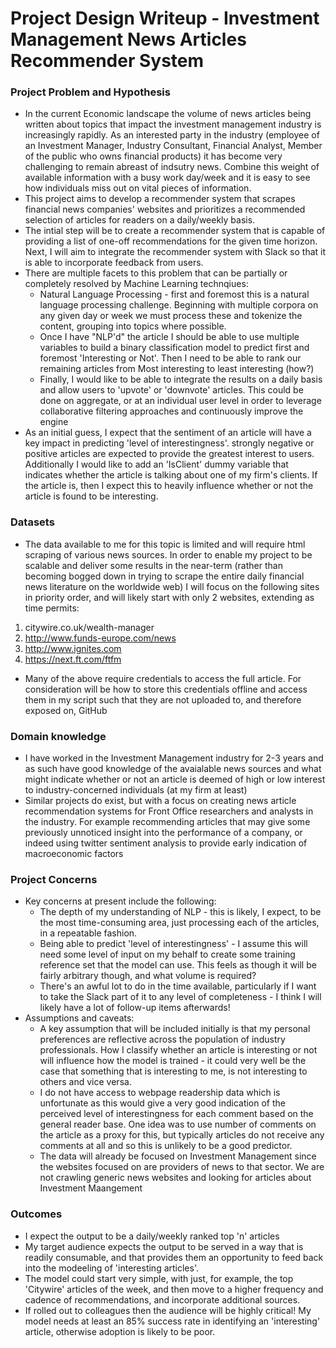 # Project Design Writeup - Investment Management News Articles Recommender System

### Project Problem and Hypothesis

* In the current Economic landscape the volume of news articles being written about topics that impact the investment management industry is increasingly rapidly. As an interested party in the industry (employee of an Investment Manager, Industry Consultant, Financial Analyst, Member of the public who owns financial products) it has become very challenging to remain abreast of indsutry news. Combine this weight of available information with a busy work day/week and it is easy to see how individuals miss out on vital pieces of information. 
* This project aims to develop a recommender system that scrapes financial news companies' websites and prioritizes a recommended selection of articles for readers on a daily/weekly basis.
* The intial step will be to create a recommender system that is capable of providing a list of one-off recommendations for the given time horizon. Next, I will aim to integrate the recommender system with Slack so that it is able to incorporate feedback from users.
* There are multiple facets to this problem that can be partially or completely resolved by Machine Learning technqiues:
   * Natural Language Processing - first and foremost this is a natural language processing challenge. Beginning with multiple corpora on any given day or week we must process these and tokenize the content, grouping into topics where possible.
   * Once I have "NLP'd" the article I should be able to use multiple variables to build a binary classification model to predict first and foremost 'Interesting or Not'. Then I need to be able to rank our remaining articles from Most interesting to least interesting (how?)
   * Finally, I would like to be able to integrate the results on a daily basis and allow users to 'upvote' or 'downvote' articles. This could be done on aggregate, or at an individual user level in order to leverage collaborative filtering approaches and continuously improve the engine
* As an initial guess, I expect that the sentiment of an article will have a key impact in predicting 'level of interestingness'. strongly negative or positive articles are expected to provide the greatest interest to users. Additionally I would like to add an 'IsClient' dummy variable that indicates whether the article is talking about one of my firm's clients. If the article is, then I expect this to heavily influence whether or not the article is found to be interesting.

### Datasets
* The data available to me for this topic is limited and will require html scraping of various news sources. In order to enable my project to be scalable and deliver some results in the near-term (rather than becoming bogged down in trying to scrape the entire daily financial news literature on the worldwide web) I will focus on the following sites in priority order, and will likely start with only 2 websites, extending as time permits:
1. citywire.co.uk/wealth-manager
2. http://www.funds-europe.com/news
3. http://www.ignites.com
4. https://next.ft.com/ftfm
* Many of the above require credentials to access the full article. For consideration will be how to store this credentials offline and access them in my script such that they are not uploaded to, and therefore exposed on, GitHub

### Domain knowledge
* I have worked in the Investment Management industry for 2-3 years and as such have good knowledge of the avaialable news sources and what might indicate whether or not an article is deemed of high or low interest to industry-concerned individuals (at my firm at least)
* Similar projects do exist, but with a focus on creating news article recommendation systems for Front Office researchers and analysts in the industry. For example recommending articles that may give some previously unnoticed insight into the performance of a company, or indeed using twitter sentiment analysis to provide early indication of macroeconomic factors

### Project Concerns
* Key concerns at present include the following:
  * The depth of my understanding of NLP - this is likely, I expect, to be the most time-consuming area, just processing each of the articles, in a repeatable fashion.
  * Being able to predict 'level of interestingness' - I assume this will need some level of input on my behalf to create some training reference set that the model can use. This feels as though it will be fairly arbitrary though, and what volume is required?
  * There's an awful lot to do in the time available, particularly if I want to take the Slack part of it to any level of completeness - I think I will likely have a lot of follow-up items afterwards!
* Assumptions and caveats:
    * A key assumption that will be included initially is that my personal preferences are reflective across the population of industry professionals. How I classify whether an article is interesting or not will influence how the model is trained - it could very well be the case that something that is interesting to me, is not interesting to others and vice versa.
    * I do not have access to webpage readership data which is unfortunate as this would give a very good indication of the perceived level of interestingness for each comment based on the general reader base. One idea was to use number of comments on the article as a proxy for this, but typically articles do not receive any comments at all and so this is unlikely to be a good predictor. 
    * The data will already be focused on Investment Management since the websites focused on are providers of news to that sector. We are not crawling generic news websites and looking for articles about Investment Maangement

### Outcomes
* I expect the output to be a daily/weekly ranked top 'n' articles
* My target audience expects the output to be served in a way that is readily consumable, and that provides them an opportunity to feed back into the modeeling of 'interesting articles'.
* The model could start very simple, with just, for example, the top 'Citywire' articles of the week, and then move to a higher frequency and cadence of recommendations, and incorporate additional sources.
* If rolled out to colleagues then the audience will be highly critical! My model needs at least an 85% success rate in identifying an 'interesting' article, otherwise adoption is likely to be poor.
